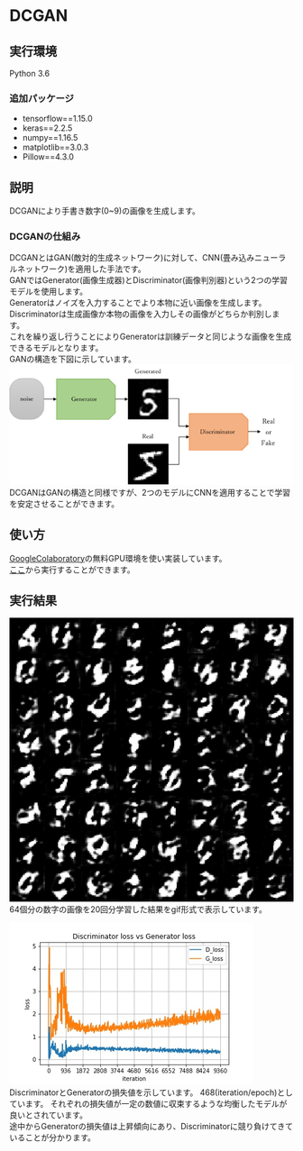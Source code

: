 # DCGAN

## 実行環境
Python 3.6
### 追加パッケージ
* tensorflow==1.15.0
* keras==2.2.5
* numpy==1.16.5
* matplotlib==3.0.3
* Pillow==4.3.0

## 説明
DCGANにより手書き数字(0~9)の画像を生成します。
### DCGANの仕組み
DCGANとはGAN(敵対的生成ネットワーク)に対して、CNN(畳み込みニューラルネットワーク)を適用した手法です。  
GANではGenerator(画像生成器)とDiscriminator(画像判別器)という2つの学習モデルを使用します。  
Generatorはノイズを入力することでより本物に近い画像を生成します。
Discriminatorは生成画像か本物の画像を入力しその画像がどちらか判別します。  
これを繰り返し行うことによりGeneratorは訓練データと同じような画像を生成できるモデルとなります。  
GANの構造を下図に示しています。  
![structure](./figure/structure.png)  
DCGANはGANの構造と同様ですが、2つのモデルにCNNを適用することで学習を安定させることができます。

## 使い方
[GoogleColaboratory](https://colab.research.google.com/)の無料GPU環境を使い実装しています。  
[ここ](https://colab.research.google.com/github/W-Fujita/DCGAN/blob/master/DCGAN.ipynb)から実行することができます。

## 実行結果
![generated](./DCGAN.gif)  
64個分の数字の画像を20回分学習した結果をgif形式で表示しています。

![Loss](./Loss.jpg)  
DiscriminatorとGeneratorの損失値を示しています。
468(iteration/epoch)としています。
それぞれの損失値が一定の数値に収束するような均衡したモデルが良いとされています。  
途中からGeneratorの損失値は上昇傾向にあり、Discriminatorに競り負けてきていることが分かります。
